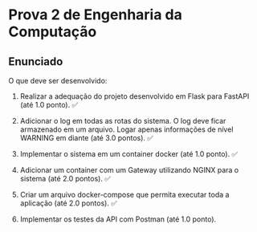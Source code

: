 # Prova 2 de Engenharia da Computação

## Enunciado

O que deve ser desenvolvido:

1. Realizar a adequação do projeto desenvolvido em Flask para FastAPI (até 1.0 ponto). ✅

2. Adicionar o log em todas as rotas do sistema. O log deve ficar armazenado em um arquivo. Logar apenas informações de nível WARNING em diante (até 3.0 pontos). ✅

3. Implementar o sistema em um container docker (até 1.0 ponto). ✅

4. Adicionar um container com um Gateway utilizando NGINX para o sistema (até 2.0 pontos). ✅

5. Criar um arquivo docker-compose que permita executar toda a aplicação (até 2.0 pontos). ✅

6. Implementar os testes da API com Postman (até 1.0 ponto).
